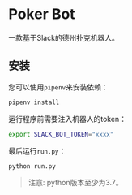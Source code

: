 # Poker Bot

一款基于Slack的德州扑克机器人。

## 安装

您可以使用`pipenv`来安装依赖：

```bash
pipenv install
```

运行程序前需要注入机器人的token：

```bash
export SLACK_BOT_TOKEN="xxxx"
```

最后运行`run.py`：

```bash
python run.py
```

> 注意: python版本至少为3.7。
